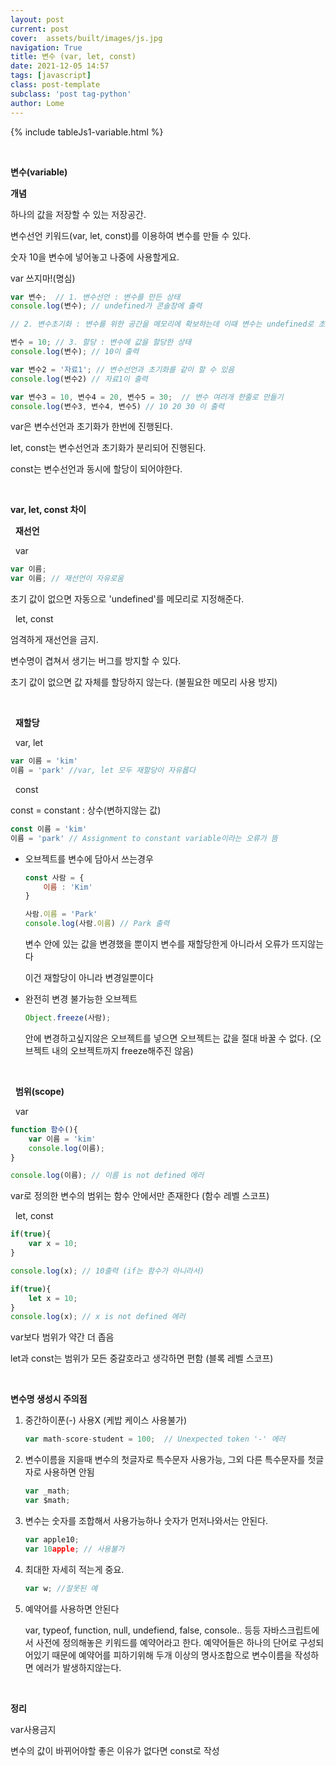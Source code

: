 ```yaml
---
layout: post
current: post
cover:  assets/built/images/js.jpg
navigation: True
title: 변수 (var, let, const)
date: 2021-12-05 14:57
tags: [javascript]
class: post-template
subclass: 'post tag-python'
author: Lome
---
```


<span></span>

{% include tableJs1-variable.html %}

<br>

<strong class="subtitle_fontAwesome">변수(variable)</strong>

<strong class="subtitle2_fontAwesome">개념</strong>

하나의 값을 저장할 수 있는 저장공간.

변수선언 키워드(var, let, const)를 이용하여 변수를 만들 수 있다.

숫자 10을 변수에 넣어놓고 나중에 사용할게요.

var 쓰지마!(명심)

~~~javascript
var 변수;  // 1. 변수선언 : 변수를 만든 상태
console.log(변수); // undefined가 콘솔창에 출력

// 2. 변수초기화 : 변수를 위한 공간을 메모리에 확보하는데 이때 변수는 undefined로 초기화된다.

변수 = 10; // 3. 할당 : 변수에 값을 할당한 상태
console.log(변수); // 10이 출력

var 변수2 = '자료1'; // 변수선언과 초기화를 같이 할 수 있음
console.log(변수2) // 자료1이 출력

var 변수3 = 10, 변수4 = 20, 변수5 = 30;  // 변수 여러개 한줄로 만들기
console.log(변수3, 변수4, 변수5) // 10 20 30 이 출력
~~~

var은 변수선언과 초기화가 한번에 진행된다.

let, const는 변수선언과 초기화가 분리되어 진행된다.

const는 변수선언과 동시에 할당이 되어야한다.

<br>

<strong class="subtitle2_fontAwesome">var, let, const 차이</strong>

<i class="fa fa-glass"></i>&#160; <strong>재선언</strong>

<i class="fa fa-th-list"></i>&#160; var

~~~javascript
var 이름;
var 이름; // 재선언이 자유로움
~~~

초기 값이 없으면 자동으로 'undefined'를 메모리로 지정해준다.

<i class="fa fa-th-list"></i>&#160; let, const

엄격하게 재선언을 금지.

변수명이 겹쳐서 생기는 버그를 방지할 수 있다.

초기 값이 없으면 값 자체를 할당하지 않는다. (불필요한 메모리 사용 방지)

<br>

<i class="fa fa-glass"></i>&#160; <strong>재할당</strong>

<i class="fa fa-th-list"></i>&#160; var, let

~~~javascript
var 이름 = 'kim'
이름 = 'park' //var, let 모두 재할당이 자유롭다
~~~

<i class="fa fa-th-list"></i>&#160; const

const = constant : 상수(변하지않는 값)

~~~javascript
const 이름 = 'kim'
이름 = 'park' // Assignment to constant variable이라는 오류가 뜸
~~~

- 오브젝트를 변수에 담아서 쓰는경우

    ~~~javascript
    const 사람 = {
        이름 : 'Kim'
    }

    사람.이름 = 'Park'
    console.log(사람.이름) // Park 출력
    ~~~

    변수 안에 있는 값을 변경했을 뿐이지 변수를 재할당한게 아니라서 오류가 뜨지않는다

    이건 재할당이 아니라 변경일뿐이다

- 완전히 변경 불가능한 오브젝트

    ~~~javascript
    Object.freeze(사람);
    ~~~

    안에 변경하고싶지않은 오브젝트를 넣으면 오브젝트는 값을 절대 바꿀 수 없다. (오브젝트 내의 오브젝트까지 freeze해주진 않음)

<br>

<i class="fa fa-glass"></i>&#160; <strong>범위(scope)</strong>

<i class="fa fa-th-list"></i>&#160; var

~~~javascript
function 함수(){
	var 이름 = 'kim' 
	console.log(이름);
}

console.log(이름); // 이름 is not defined 에러
~~~

var로 정의한 변수의 범위는 함수 안에서만 존재한다 (함수 레벨 스코프)

<i class="fa fa-th-list"></i>&#160; let, const

~~~javascript
if(true){
    var x = 10;
}

console.log(x); // 10출력 (if는 함수가 아니라서)
~~~

~~~javascript
if(true){
    let x = 10;
}
console.log(x); // x is not defined 에러
~~~

var보다 범위가 약간 더 좁음

let과 const는 범위가 모든 중갈호라고 생각하면 편함 (블록 레벨 스코프)

<br>

<strong class="subtitle2_fontAwesome">변수명 생성시 주의점</strong>

1. 중간하이푼(-) 사용X (케밥 케이스 사용불가)

    ~~~javascript
    var math-score-student = 100;  // Unexpected token '-' 에러
    ~~~

2. 변수이름을 지을때 변수의 첫글자로 특수문자 사용가능, 그외 다른 특수문자를 첫글자로 사용하면 안됨

    ~~~javascript
    var _math;
    var $math;
    ~~~

3. 변수는 숫자를 조합해서 사용가능하나 숫자가 먼저나와서는 안된다.
   
    ~~~javascript
    var apple10;
    var 10apple; // 사용불가
    ~~~

4. 최대한 자세히 적는게 중요.

    ~~~javascript
    var w; //잘못된 예
    ~~~

5. 예약어를 사용하면 안된다 
    
    var, typeof, function, null, undefiend, false, console.. 등등 자바스크립트에서 사전에 정의해놓은 키워드를 예약어라고 한다.
    예약어들은 하나의 단어로 구성되어있기 때문에 예약어를 피하기위해 두개 이상의 명사조합으로 변수이름을 작성하면 에러가 발생하지않는다.

<br>

<strong class="subtitle2_fontAwesome">정리</strong>

var사용금지

변수의 값이 바뀌어야할 좋은 이유가 없다면 const로 작성


